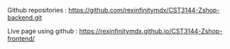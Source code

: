Github repositories : https://github.com/rexinfinitymdx/CST3144-Zshop-backend.git

Live page using github : https://rexinfinitymdx.github.io/CST3144-Zshop-frontend/